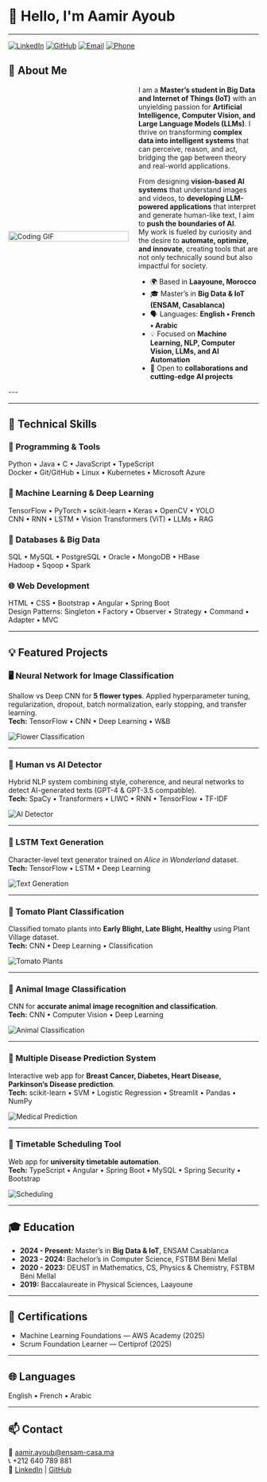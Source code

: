 # 👋 Hello, I'm Aamir Ayoub
---
[![LinkedIn](https://img.shields.io/badge/LinkedIn-0077B5?style=for-the-badge&logo=linkedin&logoColor=white)](https://linkedin.com/in/ayoub-aamir-5971a82b5)
[![GitHub](https://img.shields.io/badge/GitHub-100000?style=for-the-badge&logo=github&logoColor=white)](https://github.com/AamirAyoub123)
[![Email](https://img.shields.io/badge/Email-D14836?style=for-the-badge&logo=gmail&logoColor=white)](mailto:aamir.ayoub@ensam-casa.ma)
[![Phone](https://img.shields.io/badge/Phone-+212640789881-brightgreen?style=for-the-badge)](tel:+212640789881)





## 🧠 About Me

<div style="display: flex; align-items: center;">

<div style="flex: 1; padding-right: 20px;">
<img src="https://media.giphy.com/media/3o7TKtnuHOHHUjR38Y/giphy.gif" width="100%" alt="Coding GIF"/>
</div>

<div style="flex: 1;">
I am a <b>Master’s student in Big Data and Internet of Things (IoT)</b> with an unyielding passion for <b>Artificial Intelligence, Computer Vision, and Large Language Models (LLMs)</b>.  
I thrive on transforming <b>complex data into intelligent systems</b> that can perceive, reason, and act, bridging the gap between theory and real-world applications.  

From designing <b>vision-based AI systems</b> that understand images and videos, to <b>developing LLM-powered applications</b> that interpret and generate human-like text, I aim to <b>push the boundaries of AI</b>.  
My work is fueled by curiosity and the desire to <b>automate, optimize, and innovate</b>, creating tools that are not only technically sound but also impactful for society.

<ul>
<li>🌍 Based in <b>Laayoune, Morocco</b></li>
<li>🎓 Master’s in <b>Big Data & IoT (ENSAM, Casablanca)</b></li>
<li>🗣 Languages: <b>English • French • Arabic</b></li>
<li>💡 Focused on <b>Machine Learning, NLP, Computer Vision, LLMs, and AI Automation</b></li>
<li>🤝 Open to <b>collaborations and cutting-edge AI projects</b></li>
</ul>
</div>

</div>
---

---

## 🚀 Technical Skills

### 🧩 Programming & Tools
Python • Java • C • JavaScript • TypeScript  
Docker • Git/GitHub • Linux • Kubernetes • Microsoft Azure  

### 🤖 Machine Learning & Deep Learning
TensorFlow • PyTorch • scikit-learn • Keras • OpenCV • YOLO  
CNN • RNN • LSTM • Vision Transformers (ViT) • LLMs • RAG  

### 💾 Databases & Big Data
SQL • MySQL • PostgreSQL • Oracle • MongoDB • HBase  
Hadoop • Sqoop • Spark  

### 🌐 Web Development
HTML • CSS • Bootstrap • Angular • Spring Boot  
Design Patterns: Singleton • Factory • Observer • Strategy • Command • Adapter • MVC  

---

## 💡 Featured Projects

### 🖥️ Neural Network for Image Classification
Shallow vs Deep CNN for **5 flower types**. Applied hyperparameter tuning, regularization, dropout, batch normalization, early stopping, and transfer learning.  
**Tech:** TensorFlow • CNN • Deep Learning • W&B

![Flower Classification](https://media.giphy.com/media/l0MYt5jPR6QX5pnqM/giphy.gif)

---

### 🤖 Human vs AI Detector
Hybrid NLP system combining style, coherence, and neural networks to detect AI-generated texts (GPT-4 & GPT-3.5 compatible).  
**Tech:** SpaCy • Transformers • LIWC • RNN • TensorFlow • TF-IDF

![AI Detector](https://media.giphy.com/media/26AHONQ79FdWZhAI0/giphy.gif)

---

### 🧬 LSTM Text Generation
Character-level text generator trained on *Alice in Wonderland* dataset.  
**Tech:** TensorFlow • LSTM • Deep Learning

![Text Generation](https://media.giphy.com/media/xT0xezQGU5xCDJuCPe/giphy.gif)

---

### 🍅 Tomato Plant Classification
Classified tomato plants into **Early Blight, Late Blight, Healthy** using Plant Village dataset.  
**Tech:** CNN • Deep Learning • Classification

![Tomato Plants](https://media.giphy.com/media/l0MYt5jPR6QX5pnqM/giphy.gif)

---

### 🐾 Animal Image Classification
CNN for **accurate animal image recognition and classification**.  
**Tech:** CNN • Computer Vision • Deep Learning

![Animal Classification](https://media.giphy.com/media/3o7TKsQJ5HqWk2nZRe/giphy.gif)

---

### 🏥 Multiple Disease Prediction System
Interactive web app for **Breast Cancer, Diabetes, Heart Disease, Parkinson’s Disease prediction**.  
**Tech:** scikit-learn • SVM • Logistic Regression • Streamlit • Pandas • NumPy

![Medical Prediction](https://media.giphy.com/media/xT9IgIc0lryrxvqVGM/giphy.gif)

---

### 🏫 Timetable Scheduling Tool
Web app for **university timetable automation**.  
**Tech:** TypeScript • Angular • Spring Boot • MySQL • Spring Security • Bootstrap

![Scheduling](https://media.giphy.com/media/26tPplGWjN0xLybiU/giphy.gif)

---

## 🎓 Education
- **2024 - Present:** Master’s in **Big Data & IoT**, ENSAM Casablanca  
- **2023 - 2024:** Bachelor’s in Computer Science, FSTBM Béni Mellal  
- **2020 - 2023:** DEUST in Mathematics, CS, Physics & Chemistry, FSTBM Béni Mellal  
- **2019:** Baccalaureate in Physical Sciences, Laayoune  

---

## 🧾 Certifications
- Machine Learning Foundations — AWS Academy (2025)  
- Scrum Foundation Learner — Certiprof (2025)

---

## 🌐 Languages
English • French • Arabic

---


## 📫 Contact
📧 [aamir.ayoub@ensam-casa.ma](mailto:aamir.ayoub@ensam-casa.ma)  
📞 +212 640 789 881  
🔗 [LinkedIn](https://linkedin.com/in/ayoub-aamir-5971a82b5) | [GitHub](https://github.com/AamirAyoub123)
